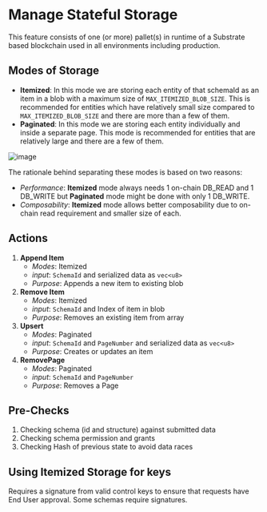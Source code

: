 # Manage Stateful Storage
This feature consists of one (or more) pallet(s) in runtime of a Substrate based blockchain used in all environments including production.

## Modes of Storage
- **Itemized**: In this mode we are storing each entity of that schemaId as an item in a blob with a
maximum size of `MAX_ITEMIZED_BLOB_SIZE`.
This is recommended for entities which have relatively small size compared to
`MAX_ITEMIZED_BLOB_SIZE` and there are more than a few of them.
- **Paginated**: In this mode we are storing each entity individually and inside a separate page.
This mode is recommended for entities that are relatively large and there are a few of them.

![image](https://user-images.githubusercontent.com/9152501/213291600-98229ee4-6358-4e0e-abe2-d6da9abe179e.png)

The rationale behind separating these modes is based on two reasons:
- _Performance_: **Itemized** mode always needs 1 on-chain DB_READ and 1 DB_WRITE but **Paginated**
mode might be done with only 1 DB_WRITE.
- _Composability_: **Itemized** mode allows better composability due to on-chain read requirement
and smaller size of each.

## Actions
1. **Append Item**
    - _Modes_: Itemized
    - _input_: `SchemaId` and serialized data as `vec<u8>`
    - _Purpose_: Appends a new item to existing blob
1. **Remove Item**
    - _Modes_: Itemized
    - _input_: `SchemaId` and Index of item in blob
    - _Purpose_: Removes an existing item from array
1. **Upsert**
    - _Modes_: Paginated
    - _input_: `SchemaId` and `PageNumber` and serialized data as `vec<u8>`
    - _Purpose_: Creates or updates an item
1. **RemovePage**
    - _Modes_: Paginated
    - _input_: `SchemaId` and `PageNumber`
    - _Purpose_: Removes a Page

## Pre-Checks
1. Checking schema (id and structure) against submitted data
2. Checking schema permission and grants
3. Checking Hash of previous state to avoid data races

## Using Itemized Storage for keys
Requires a signature from valid control keys to ensure that requests have End User approval. Some schemas require signatures.

